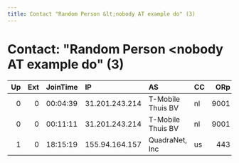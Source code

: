```yaml
---
title: Contact "Random Person &lt;nobody AT example do" (3)
---
```


# Contact: "Random Person &lt;nobody AT example do" (3)

|   Up |   Ext | JoinTime   | IP             | AS                | CC   |   ORp |   Dirp | OS    | Version   | Nickname   |   eFamMembers |
|-----:|------:|:-----------|:---------------|:------------------|:-----|------:|-------:|:------|:----------|:-----------|--------------:|
|    0 |     0 | 00:04:39   | 31.201.243.214 | T-Mobile Thuis BV | nl   |  9001 |   9030 | Linux | 0.3.1.9   | Norden     |             1 |
|    0 |     0 | 00:11:11   | 31.201.243.214 | T-Mobile Thuis BV | nl   |  9001 |   9030 | Linux | 0.3.1.9   | Norden     |             1 |
|    1 |     0 | 18:15:19   | 155.94.164.157 | QuadraNet, Inc    | us   |   443 |     80 | Linux | 0.2.9.14  | killjoy3   |             1 |
